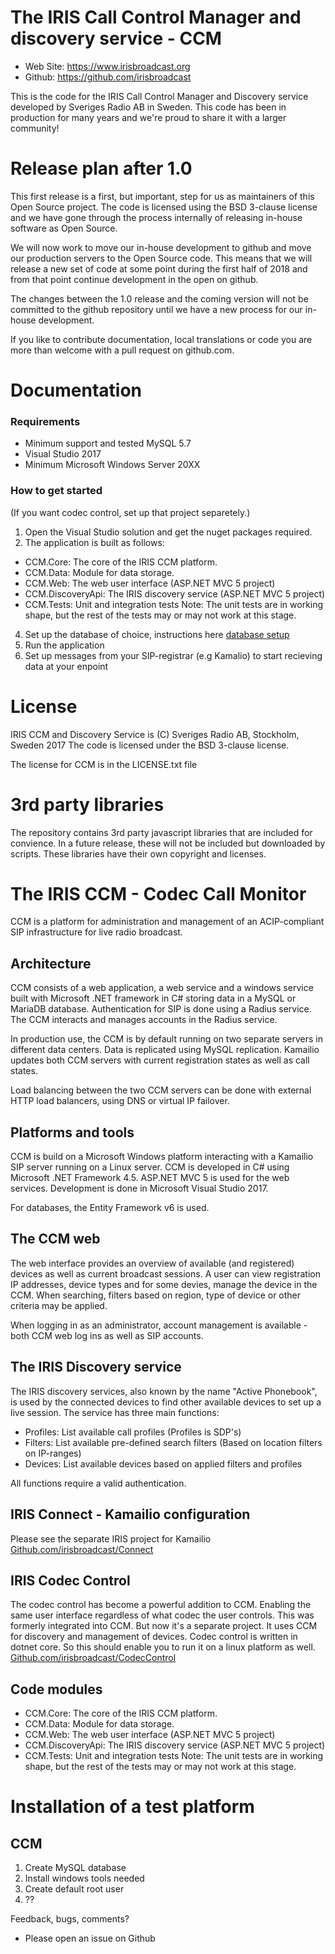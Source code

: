 The IRIS Call Control Manager and discovery service - CCM
=========================================================

* Web Site: https://www.irisbroadcast.org
* Github: https://github.com/irisbroadcast

This is the code for the IRIS Call Control Manager and Discovery
service developed by Sveriges Radio AB in Sweden. This code has
been in production for many years and we're proud to share it
with a larger community!

Release plan after 1.0
======================

This first release is a first, but important, step for us as
maintainers of this Open Source project. The code is licensed
using the BSD 3-clause license and we have gone through the process
internally of releasing in-house software as Open Source.

We will now work to move our in-house development to github
and move our production servers to the Open Source code. This
means that we will release a new set of code at some point
during the first half of 2018 and from that point continue
development in the open on github.

The changes between the 1.0 release and the coming version will
not be committed to the github repository until we have a new
process for our in-house development.

If you like to contribute documentation, local translations
or code you are more than welcome with a pull request on github.com.

Documentation
=============

### Requirements

- Minimum support and tested MySQL 5.7
- Visual Studio 2017
- Minimum Microsoft Windows Server 20XX

### How to get started

(If you want codec control, set up that project separetely.)

1. Open the Visual Studio solution and get the nuget packages required.
2. The application is built as follows:
+ CCM.Core:	The core of the IRIS CCM platform. 
+ CCM.Data:	Module for data storage. 
+ CCM.Web: 	The web user interface (ASP.NET MVC 5 project)
+ CCM.DiscoveryApi:	The IRIS discovery service (ASP.NET MVC 5 project)
+ CCM.Tests:	Unit and integration tests
		Note: The unit tests are in working shape, but the rest of the tests may or
		may not work at this stage.

4. Set up the database of choice, instructions here [database setup](CCM.Data/README.md)
4. Run the application
5. Set up messages from your SIP-registrar (e.g Kamalio) to start recieving data at your enpoint

License
=======

IRIS CCM and Discovery Service is (C) Sveriges Radio AB, Stockholm, Sweden 2017
The code is licensed under the BSD 3-clause license.

The license for CCM is in the LICENSE.txt file

3rd party libraries
===================
The repository contains 3rd party javascript libraries that are included
for convience. In a future release, these will not be included
but downloaded by scripts. These libraries have their own
copyright and licenses.





The IRIS CCM - Codec Call Monitor
=================================

CCM is a platform for administration and management of an ACIP-compliant SIP
infrastructure for live radio broadcast.

Architecture
------------
CCM consists of a web application, a web service and a windows service built
with Microsoft .NET framework in C# storing data in a MySQL or MariaDB database.
Authentication for SIP is done using a Radius service. The CCM interacts
and manages accounts in the Radius service.

In production use, the CCM is by default running on two separate servers in 
different data centers. Data is replicated using MySQL replication. Kamailio
updates both CCM servers with current registration states as well as call states.

Load balancing between the two CCM servers can be done with external HTTP load
balancers, using DNS or virtual IP failover.

Platforms and tools
-------------------
CCM is build on a Microsoft Windows platform interacting with a Kamailio SIP server
running on a Linux server. 
CCM is developed in C# using Microsoft .NET Framework 4.5. ASP.NET MVC 5 is used for
the web services. Development is done in Microsoft Visual Studio 2017.

For databases, the Entity Framework v6 is used.

The CCM web
-----------
The web interface provides an overview of available (and registered) devices as well
as current broadcast sessions. A user can view registration IP addresses, device types
and for some devies, manage the device in the CCM. When searching, filters based on
region, type of device or other criteria may be applied.

When logging in as an administrator, account management is available - both CCM web log ins
as well as SIP accounts. 

The IRIS Discovery service
--------------------------
The IRIS discovery services, also known by the name "Active Phonebook", is used by the
connected devices to find other available devices to set up a live session. The service
has three main functions:
* Profiles:	List available call profiles (Profiles is SDP's)
* Filters:	List available pre-defined search filters (Based on location filters on IP-ranges)
* Devices:	List available devices based on applied filters and profiles

All functions require a valid authentication.

IRIS Connect - Kamailio configuration
-------------------------------------
Please see the separate IRIS project for Kamailio
[Github.com/irisbroadcast/Connect](https://github.com/IrisBroadcast/Connect)

IRIS Codec Control
------------------
The codec control has become a powerful addition to CCM. Enabling the same user interface regardless of what codec the user controls. This was formerly integrated into CCM. But now it's a separate project. It uses CCM for discovery and management of devices. 
Codec control is written in dotnet core. So this should enable you to run it on a linux platform as well.
[Github.com/irisbroadcast/CodecControl](https://github.com/IrisBroadcast/CodecControl)

Code modules
------------
* CCM.Core:	The core of the IRIS CCM platform. 
* CCM.Data:	Module for data storage. 
* CCM.Web: 	The web user interface (ASP.NET MVC 5 project)
* CCM.DiscoveryApi:	The IRIS discovery service (ASP.NET MVC 5 project)
* CCM.Tests:	Unit and integration tests
		Note: The unit tests are in working shape, but the rest of the tests may or
		may not work at this stage.

Installation of a test platform
===============================

CCM
---
1. Create MySQL database
2. Install windows tools needed
3. Create default root user
4. ??




Feedback, bugs, comments?
* Please open an issue on Github
